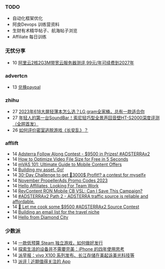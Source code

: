 ### TODO
-  自动化框架优化
-  阿良Devops 训练营资料
-  生财有术精华帖子、航海帖子浏览
-  Affiliate 每日训练

### 无忧分享
<!-- ruyo:START -->
-  10 [阿里云2核2G3M带宽云服务器测评,99元/年可续费到2027年](https://51.ruyo.net/18532.html)<!-- ruyo:END -->

### advertcn
<!-- advertcn:START -->
-  13 [兑换paypal](https://www.advertcn.com/forum.php?mod=viewthread&tid=112911)<!-- advertcn:END -->

### zhihu
<!-- zhihu:START -->
-  27 [2023年618大屏轻薄本怎么选？LG gram全家桶，总有一款适合你](http://zhuanlan.zhihu.com/p/632641888?utm_campaign=rss&utm_medium=rss&utm_source=rss&utm_content=title)
-  27 [年轻人的第一台SoundBar！索尼轻巧型全景声回音壁HT-S2000深度评测（全网首发）](http://zhuanlan.zhihu.com/p/630990296?utm_campaign=rss&utm_medium=rss&utm_source=rss&utm_content=title)
-  26 [如何评价密室逃脱游戏《长安乱》？](http://www.zhihu.com/question/563950552/answer/3045961312?utm_campaign=rss&utm_medium=rss&utm_source=rss&utm_content=title)<!-- zhihu:END -->

### afflift
<!-- afflift:START -->
-  14 [Adsterra Follow Along Contest - $9500 in Prizes! #ADSTERRAx2](https://afflift.com/f/threads/adsterra-follow-along-contest-9500-in-prizes-adsterrax2.11948/)
-  14 [How to Optimize Video File Size for Free in 5 Seconds](https://afflift.com/f/threads/how-to-optimize-video-file-size-for-free-in-5-seconds.12021/)
-  14 [mVAS 101: Ultimate Guide to Mobile Content Offers](https://afflift.com/f/threads/mvas-101-ultimate-guide-to-mobile-content-offers.11905/)
-  14 [Building my asset. Go!](https://afflift.com/f/threads/building-my-asset-go.11736/)
-  14 [30-Day Challenge to get 🎯3000$ Profit⁉ a contest for myself✊](https://afflift.com/f/threads/30-day-challenge-to-get-%F0%9F%8E%AF3000-profit%E2%81%89-a-contest-for-myself%E2%9C%8A.9419/)
-  14 [November PropellerAds Promo Codes 2023](https://afflift.com/f/threads/november-propellerads-promo-codes-2023.11924/)
-  14 [Hello Affiliates, Looking For Team Work](https://afflift.com/f/threads/hello-affiliates-looking-for-team-work.12020/)
-  14 [RevContent RON Mobile CB VSL: Can I Save This Campaign?](https://afflift.com/f/threads/revcontent-ron-mobile-cb-vsl-can-i-save-this-campaign.11587/)
-  14 [#ADSTERRAx2 Path 2 - ADSTERRA traffic source is reliable and affordable.](https://afflift.com/f/threads/adsterrax2-path-2-adsterra-traffic-source-is-reliable-and-affordable.11986/)
-  14 [🌚 Let me cook some $9500 #ADSTERRAx2 Source Contest](https://afflift.com/f/threads/%F0%9F%8C%9A-let-me-cook-some-9500-adsterrax2-source-contest.12018/)
-  14 [Building an email list for the travel niche](https://afflift.com/f/threads/building-an-email-list-for-the-travel-niche.12011/)
-  14 [Hello from Diamond City](https://afflift.com/f/threads/hello-from-diamond-city.11998/)<!-- afflift:END -->

### 少数派
<!-- sspai:START -->
-  14 [一款低预算 Steam 独立游戏，如何做好发行](https://sspai.com/post/81359)
-  14 [探索生活的设备并不需要完美：iPhone 的四年使用思考](https://sspai.com/post/84362)
-  14 [派早报：vivo X100 系列发布、长江存储在美起诉美光科技等](https://sspai.com/post/84399)
-  13 [派评 | 近期值得关注的 App](https://sspai.com/post/84389)<!-- sspai:END -->
